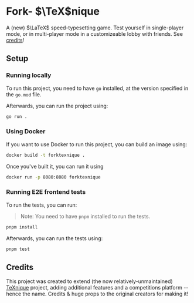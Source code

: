 # Fork- $\TeX$​nique

A (new) $\LaTeX$ speed-typesetting game. Test yourself in single-player mode, or in multi-player mode in a customizeable lobby with friends. See [credits](#credits)!

## Setup

### Running locally

To run this project, you need to have `go` installed, at the version specified in the `go.mod` file.

Afterwards, you can run the project using:

```bash
go run .
```

### Using Docker

If you want to use Docker to run this project, you can build an image using:

```bash
docker build -t forktexnique .
```

Once you've built it, you can run it using

```bash
docker run -p 8080:8080 forktexnique
```

### Running E2E frontend tests

To run the tests, you can run:

> Note: You need to have `pnpm` installed to run the tests.

```bash
pnpm install
```

Afterwards, you can run the tests using:

```bash
pnpm test
```

## Credits

This project was created to extend (the now relatively-unmaintained) [TeXnique](https://github.com/akshayravikumar/TeXnique) project, adding additional features and a competitions platform -- hence the name. Credits & huge props to the original creators for making it!
